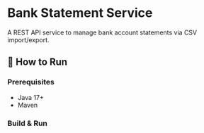 # Bank Statement Service

A REST API service to manage bank account statements via CSV import/export.

## 🚀 How to Run

### Prerequisites
- Java 17+
- Maven

### Build & Run